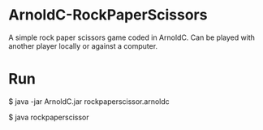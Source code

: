 # ArnoldC-RockPaperScissors
A simple rock paper scissors game coded in ArnoldC. Can be played with another player locally or against a computer.

# Run
$ java -jar ArnoldC.jar rockpaperscissor.arnoldc
  
$ java rockpaperscissor
